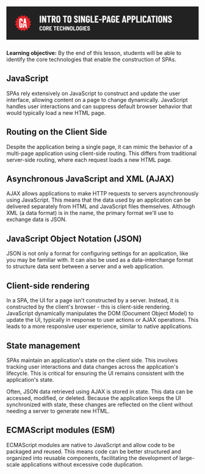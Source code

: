 # ![Intro to SPAs - Core Technologies](./assets/hero.png)

**Learning objective:** By the end of this lesson, students will be able to identify the core technologies that enable the construction of SPAs.

## JavaScript

SPAs rely extensively on JavaScript to construct and update the user interface, allowing content on a page to change dynamically. JavaScript handles user interactions and can suppress default browser behavior that would typically load a new HTML page.

## Routing on the Client Side

Despite the application being a single page, it can mimic the behavior of a multi-page application using client-side routing. This differs from traditional server-side routing, where each request loads a new HTML page.

## Asynchronous JavaScript and XML (AJAX)

AJAX allows applications to make HTTP requests to servers asynchronously using JavaScript. This means that the data used by an application can be delivered separately from HTML and JavaScript files themselves. Although XML (a data format) is in the name, the primary format we'll use to exchange data is JSON.

## JavaScript Object Notation (JSON)

JSON is not only a format for configuring settings for an application, like you may be familiar with. It can also be used as a data-interchange format to structure data sent between a server and a web application.

## Client-side rendering

In a SPA, the UI for a page isn't constructed by a server. Instead, it is constructed by the client's browser - this is client-side rendering. JavaScript dynamically manipulates the DOM (Document Object Model) to update the UI, typically in response to user actions or AJAX operations. This leads to a more responsive user experience, similar to native applications.

## State management

SPAs maintain an application's state on the client side. This involves tracking user interactions and data changes across the application's lifecycle. This is critical for ensuring the UI remains consistent with the application's state.

Often, JSON data retrieved using AJAX is stored in state. This data can be accessed, modified, or deleted. Because the application keeps the UI synchronized with state, these changes are reflected on the client without needing a server to generate new HTML.

## ECMAScript modules (ESM)

ECMAScript modules are native to JavaScript and allow code to be packaged and reused. This means code can be better structured and organized into reusable components, facilitating the development of large-scale applications without excessive code duplication.
